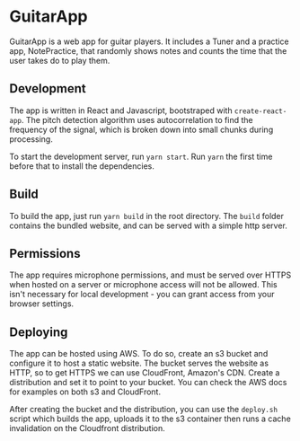 # GuitarApp

GuitarApp is a web app for guitar players. It includes a Tuner and a practice app, NotePractice, that randomly shows notes and counts the time that the user takes do to play them.

## Development

The app is written in React and Javascript, bootstraped with `create-react-app`. The pitch detection algorithm uses autocorrelation to find the frequency of the signal, which is broken down into small chunks during processing.

To start the development server, run `yarn start`. Run `yarn` the first time before that to install the dependencies.

## Build

To build the app, just run `yarn build` in the root directory. The `build` folder contains the bundled website, and can be served with a simple http server.

## Permissions

The app requires microphone permissions, and must be served over HTTPS when hosted on a server or microphone access will not be allowed. This isn't necessary for local development - you can grant access from your browser settings.

## Deploying

The app can be hosted using AWS. To do so, create an s3 bucket and configure it to host a static website. The bucket serves the website as HTTP, so to get HTTPS we can use CloudFront, Amazon's CDN. Create a distribution and set it to point to your bucket. You can check the AWS docs for examples on both s3 and CloudFront.

After creating the bucket and the distribution, you can use the `deploy.sh` script which builds the app, uploads it to the s3 container then runs a cache invalidation on the Cloudfront distribution.

